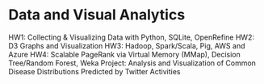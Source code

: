 # Data and Visual Analytics
HW1: Collecting & Visualizing Data with Python, SQLite, OpenRefine
HW2: D3 Graphs and Visualization
HW3: Hadoop, Spark/Scala, Pig, AWS and Azure
HW4: Scalable PageRank via Virtual Memory (MMap), Decision Tree/Random Forest, Weka
Project: Analysis and Visualization of Common Disease Distributions Predicted by Twitter Activities
